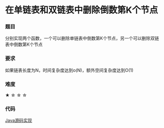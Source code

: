 # 在单链表和双链表中删除倒数第K个节点

### 题目

分别实现两个函数，一个可以删除单链表中倒数第K个节点，另一个可以删除双链表中倒数第K个节点

### 要求

如果链表长度为N，时间复杂度达到o(N)，额外空间复杂度达到O(1)

### 难度

 ★ ☆ ☆ ☆

### 代码

 [Java源码实现](../../src/LinkList/LinkList2.java)
